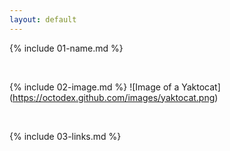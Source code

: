 ```yaml
---
layout: default
---
```


{% include 01-name.md %}

<br>

{% include 02-image.md %} ![Image of a Yaktocat] (https://octodex.github.com/images/yaktocat.png)

<br>

{% include 03-links.md %}

